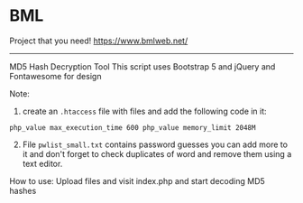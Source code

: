 # BML
Project that you need!
https://www.bmlweb.net/
****************************************
MD5 Hash Decryption Tool
This script uses Bootstrap 5 and jQuery and Fontawesome for design

Note: 

1. create an `.htaccess` file with files and add the following code in it:

`
   php_value max_execution_time 600
   php_value memory_limit 2048M
`

2. File `pwlist_small.txt` contains password guesses you can add more to it and don't forget to check duplicates of word and remove them using a text editor.

How to use:
Upload files and visit index.php and start decoding MD5 hashes
